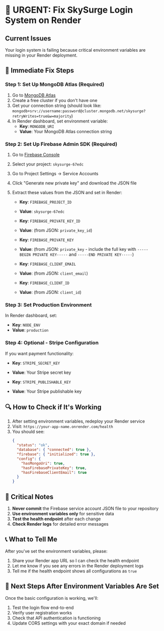 # 🚨 URGENT: Fix SkySurge Login System on Render

## Current Issues
Your login system is failing because critical environment variables are missing in your Render deployment.

## 🔧 Immediate Fix Steps

### Step 1: Set Up MongoDB Atlas (Required)
1. Go to [MongoDB Atlas](https://cloud.mongodb.com/)
2. Create a free cluster if you don't have one
3. Get your connection string (should look like: `mongodb+srv://username:password@cluster.mongodb.net/skysurge?retryWrites=true&w=majority`)
4. In Render dashboard, set environment variable:
   - **Key**: `MONGODB_URI`
   - **Value**: Your MongoDB Atlas connection string

### Step 2: Set Up Firebase Admin SDK (Required)
1. Go to [Firebase Console](https://console.firebase.google.com/)
2. Select your project: `skysurge-67edc`
3. Go to Project Settings → Service Accounts
4. Click "Generate new private key" and download the JSON file
5. Extract these values from the JSON and set in Render:

   - **Key**: `FIREBASE_PROJECT_ID`
   - **Value**: `skysurge-67edc`

   - **Key**: `FIREBASE_PRIVATE_KEY_ID`
   - **Value**: (from JSON: `private_key_id`)

   - **Key**: `FIREBASE_PRIVATE_KEY`
   - **Value**: (from JSON: `private_key` - include the full key with `-----BEGIN PRIVATE KEY-----` and `-----END PRIVATE KEY-----`)

   - **Key**: `FIREBASE_CLIENT_EMAIL`
   - **Value**: (from JSON: `client_email`)

   - **Key**: `FIREBASE_CLIENT_ID`
   - **Value**: (from JSON: `client_id`)

### Step 3: Set Production Environment
In Render dashboard, set:
- **Key**: `NODE_ENV`
- **Value**: `production`

### Step 4: Optional - Stripe Configuration
If you want payment functionality:
- **Key**: `STRIPE_SECRET_KEY`
- **Value**: Your Stripe secret key

- **Key**: `STRIPE_PUBLISHABLE_KEY`
- **Value**: Your Stripe publishable key

## 🔍 How to Check if It's Working

1. After setting environment variables, redeploy your Render service
2. Visit: `https://your-app-name.onrender.com/health`
3. You should see:
   ```json
   {
     "status": "ok",
     "database": { "connected": true },
     "firebase": { "initialized": true },
     "config": {
       "hasMongoUri": true,
       "hasFirebasePrivateKey": true,
       "hasFirebaseClientEmail": true
     }
   }
   ```

## 🚨 Critical Notes

1. **Never commit** the Firebase service account JSON file to your repository
2. **Use environment variables only** for sensitive data
3. **Test the health endpoint** after each change
4. **Check Render logs** for detailed error messages

## 📞 What to Tell Me

After you've set the environment variables, please:
1. Share your Render app URL so I can check the health endpoint
2. Let me know if you see any errors in the Render deployment logs
3. Tell me if the health endpoint shows all configurations as `true`

## 🔄 Next Steps After Environment Variables Are Set

Once the basic configuration is working, we'll:
1. Test the login flow end-to-end
2. Verify user registration works
3. Check that API authentication is functioning
4. Update CORS settings with your exact domain if needed
